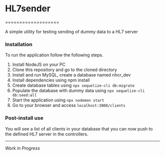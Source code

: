 # HL7sender #
===================

A simple utility for testing sending of dummy data to a HL7 server

### Installation ###
To run the application follow the following steps.
1. Install NodeJS on your PC
2. Clone this repository and go to the cloned directory
3. Install and run MySQL, create a database named nhcr_dev
4. Install dependencies using npm install
5. Create database tables using `npx sequelize-cli db:migrate`
6. Populate the database with dummy data using `npx sequelize-cli db:seed:all`
7. Start the application using `npx nodemon start`
8. Go to your browser and access `localhost:3000/clients`

### Post-install use ###
You will see a list of all clients in your database that you can now push to the defined HL7 server in the controllers.

__________________
_Work in Progress_
